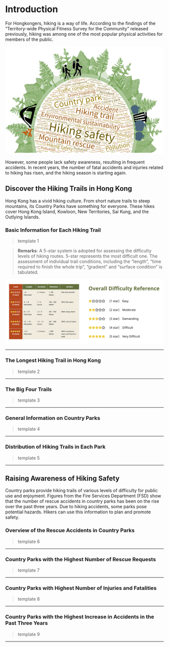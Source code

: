 # Introduction
For Hongkongers, hiking is a way of life. According to the findings of the “Territory-wide Physical Fitness Survey for the Community” released previously, hiking was among one of the most popular physical activities for members of the public.

![cover](figure/image.png)

However, some people lack safety awareness, resulting in frequent accidents. In recent years, the number of fatal accidents and injuries related to hiking has risen, and the hiking season is starting again.

## Discover the Hiking Trails in Hong Kong

Hong Kong has a vivid hiking culture. From short nature trails to steep mountains, its Country Parks have something for everyone. These hikes cover Hong Kong Island, Kowloon, New Territories, Sai Kung, and the Outlying Islands. 

### Basic Information for Each Hiking Trail

> template 1 

> **Remarks**: A 5-star system is adopted for assessing the difficulty levels of hiking routes. 5-star represents the most difficult one. The assessment of individual trail conditions, including the “length”, “time required to finish the whole trip”, “gradient” and “surface condition” is tabulated.

![Trail Difficulty Level Reference](figure/image-1.png)

---

### The Longest Hiking Trail in Hong Kong
> template 2

---

### The Big Four Trails
> template 3

---

### General Information on Country Parks
> template 4

---

### Distribution of Hiking Trails in Each Park
> template 5

---

## Raising Awareness of Hiking Safety 
Country parks provide hiking trails of various levels of difficulty for public use and enjoyment. Figures from the Fire Services Department (FSD) show that the number of rescue accidents in country parks has been on the rise over the past three years. Due to hiking accidents, some parks pose potential hazards. Hikers can use this information to plan and promote safety.

### Overview of the Rescue Accidents in Country Parks
> template 6

---

### Country Parks with the Highest Number of Rescue Requests
> template 7

---

### Country Parks with Highest Number of Injuries and Fatalities
> template 8

---

### Country Parks with the Highest Increase in Accidents in the Past Three Years
> template 9

---